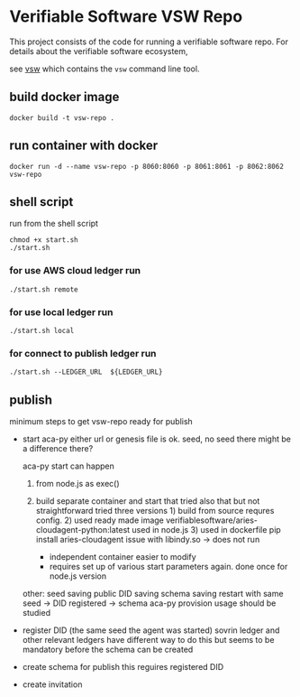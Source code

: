 # Verifiable Software VSW Repo

This project consists of the code for running a verifiable software repo. For
details about the verifiable software ecosystem, 

see
[vsw](https://github.com/verifiablesoftware/vsw) which contains the `vsw`
command line tool.

## build docker image 
```
docker build -t vsw-repo .
```

## run container with docker
```
docker run -d --name vsw-repo -p 8060:8060 -p 8061:8061 -p 8062:8062  vsw-repo
```

## shell script

run from the shell script

```
chmod +x start.sh
./start.sh
```

### for use AWS cloud ledger run 
```
./start.sh remote
```

### for use local ledger run 
```
./start.sh local
```

### for connect to publish ledger run 
```
./start.sh --LEDGER_URL  ${LEDGER_URL}
```

## publish

minimum steps to get vsw-repo ready for publish

- start aca-py
	either url or genesis file is ok. 
		seed, no seed there might be a difference there?
	
	aca-py start can happen 
	1) from node.js as exec() 
	2) build separate container and start that
		tried also that but not straightforward
			tried three versions
			1) build from source 
				requres config.
			2) used ready made image 
				 verifiablesoftware/aries-cloudagent-python:latest
				 used in node.js
			3) used in dockerfile pip install aries-cloudagent
				issue with libindy.so -> does not run
			
		+ independent container easier to modify
		- requires set up of various start parameters again. done once for node.js version
		

	other:
	seed saving
	public DID saving
	schema saving
	restart with same seed -> DID registered -> schema 
	aca-py provision usage should be studied 		
	
	
- register DID (the same seed the agent was started)
	sovrin ledger and other relevant ledgers have different way to do this but seems to be mandatory before the schema can be created
	
- create schema for publish 
	this reguires registered DID

- create invitation